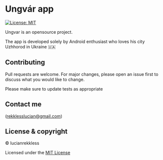 # Ungvár app

[![License: MIT](https://img.shields.io/badge/License-MIT-yellow.svg)](https://opensource.org/licenses/MIT)


Ungvar is an opensource project. 

The app is developed solely by Android enthusiast who loves his city Uzhhorod in Ukraine 🇺🇦 

## Contributing
Pull requests are welcome. For major changes, please open an issue first to discuss what you would like to change.

Please make sure to update tests as appropriate

## Contact me

(rekklesslucian@gmail.com)

## License & copyright

© lucianrekkless

Licensed under the [MIT License](https://github.com/lucianrekkless/myUzhapp/blob/main/LICENSE)




